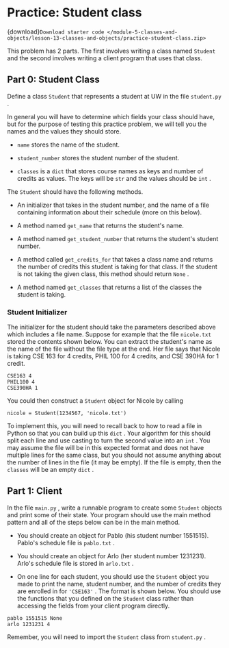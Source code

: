 # <i class="fas fa-laptop"></i> Practice: Student class

{download}`Download starter code </module-5-classes-and-objects/lesson-13-classes-and-objects/practice-student-class.zip>`

This problem has 2 parts. The first involves writing a class named `Student` and the second involves writing a client program that uses that class.

## Part 0: Student Class

Define a class `Student` that represents a student at UW in the file `student.py` .

In general you will have to determine which fields your class should have, but for the purpose of testing this practice problem, we will tell you the names and the values they should store.

- `name` stores the name of the student.

- `student_number` stores the student number of the student.

- `classes` is a `dict` that stores course names as keys and number of credits as values. The keys will be `str` and the values should be `int` .

The `Student` should have the following methods.

- An initializer that takes in the student number, and the name of a file containing information about their schedule (more on this below).

- A method named `get_name` that returns the student's name.

- A method named `get_student_number` that returns the student's student number.

- A method called `get_credits_for` that takes a class name and returns the number of credits this student is taking for that class. If the student is not taking the given class, this method should return `None` .

- A method named `get_classes` that returns a list of the classes the student is taking.

### Student Initializer

The initializer for the student should take the parameters described above which includes a file name. Suppose for example that the file `nicole.txt` stored the contents shown below. You can extract the student's name as the name of the file without the file type at the end. Her file says that Nicole is taking CSE 163 for 4 credits, PHIL 100 for 4 credits, and CSE 390HA for 1 credit.

```text
CSE163 4
PHIL100 4
CSE390HA 1
```

You could then construct a `Student` object for Nicole by calling

```text
nicole = Student(1234567, 'nicole.txt')
```

To implement this, you will need to recall back to how to read a file in Python so that you can build up this `dict` . Your algorithm for this should split each line and use casting to turn the second value into an `int` . You may assume the file will be in this expected format and does not have multiple lines for the same class, but you should not assume anything about the number of lines in the file (it may be empty). If the file is empty, then the `classes` will be an empty `dict` .

## Part 1: Client

In the file `main.py` , write a runnable program to create some `Student` objects and print some of their state. Your program should use the main method pattern and all of the steps below can be in the main method.

- You should create an object for Pablo (his student number 1551515). Pablo's schedule file is `pablo.txt` .

- You should create an object for Arlo (her student number 1231231). Arlo's schedule file is stored in `arlo.txt` .

- On one line for each student, you should use the `Student` object you made to print the name, student number, and the number of credits they are enrolled in for `'CSE163'` . The format is shown below. You should use the functions that you defined on the `Student` class rather than accessing the fields from your client program directly.

```text
pablo 1551515 None
arlo 1231231 4
```

Remember, you will need to import the `Student` class from `student.py` .
